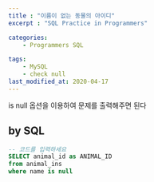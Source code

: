 ```yaml
---
title : "이름이 없는 동물의 아이디"
excerpt : "SQL Practice in Programmers"

categories:
    - Programmers SQL

tags:
    - MySQL
    - check null
last_modified_at: 2020-04-17
---
```


is null 옵션을 이용하여 문제를 출력해주면 된다  

## by SQL

```sql
-- 코드를 입력하세요
SELECT animal_id as ANIMAL_ID
from animal_ins
where name is null
```